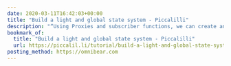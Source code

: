 ```yaml
---
date: 2020-03-11T16:42:03+00:00
title: "Build a light and global state system - Piccalilli"
description: "“Using Proxies and subscriber functions, we can create an observable, reactive state system with a tiny footprint.”"
bookmark_of:
  title: "Build a light and global state system - Piccalilli"
  url: https://piccalil.li/tutorial/build-a-light-and-global-state-system/
posting_method: https://omnibear.com
---
```

